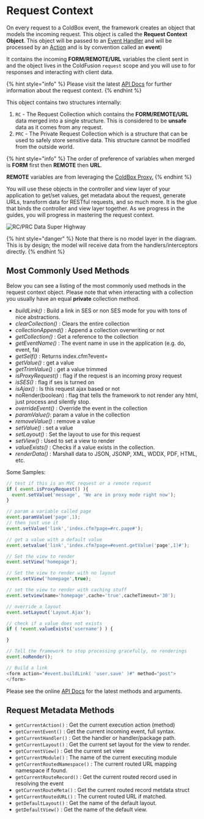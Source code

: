 # Request Context

On every request to a ColdBox event, the framework creates an object that models the incoming request. This object is called the **Request Context Object**. This object will be passed to an [Event Handler](./event-handlers) and will be processed by an [Action](./event-handlers) and is by convention called an **event**)

It contains the incoming **FORM/REMOTE/URL** variables the client sent in and the object lives in the ColdFusion `request` scope and you will use to for responses and interacting with client data.

{% hint style="info" %}
Please visit the latest [API Docs](http://apidocs.ortussolutions.com/coldbox/current) for further information about the request context.
{% endhint %}

This object contains two structures internally:

1. `RC` - The Request Collection which contains the **FORM/REMOTE/URL** data merged into a single structure.  This is considered to be **unsafe** data as it comes from any request.
2. `PRC` - The Private Request Collection which is a structure that can be used to safely store sensitive data.  This structure cannot be modified from the outside world.

{% hint style="info" %}
The order of preference of variables when merged is **FORM** first then **REMOTE** then **URL**.

**REMOTE** variables are from leveraging the [ColdBox Proxy.](../digging-deeper/coldbox-proxy/)
{% endhint %}

You will use these objects in the controller and view layer of your application to get/set values, get metadata about the request, generate URLs, transform data for RESTful requests, and so much more. It is the glue that binds the controller and view layer together. As we progress in the guides, you will progress in mastering the request context.

![RC/PRC Data Super Highway](<../.gitbook/assets/requestcollectiondatabus (1) (1) (1).jpg>)

{% hint style="danger" %}
Note that there is no model layer in the diagram. This is by design; the model will receive data from the handlers/interceptors directly.
{% endhint %}

## Most Commonly Used Methods

Below you can see a listing of the most commonly used methods in the request context object. Please note that when interacting with a collection you usually have an equal **private** collection method.

* _buildLink()_ : Build a link in SES or non SES mode for you with tons of nice abstractions.
* _clearCollection()_ : Clears the entire collection
* _collectionAppend()_ : Append a collection overwriting or not
* _getCollection()_ : Get a reference to the collection
* _getEventName()_ : The event name in use in the application (e.g. do, event, fa)
* _getSelf()_ : Returns index.cfm?event=
* _getValue()_ : get a value
* _getTrimValue()_ : get a value trimmed
* _isProxyRequest()_ : flag if the request is an incoming proxy request
* _isSES()_ : flag if ses is turned on
* _isAjax()_ : Is this request ajax based or not
* noRender(boolean) : flag that tells the framework to not render any html, just process and silently stop.
* _overrideEvent()_ : Override the event in the collection
* _paramValue()_: param a value in the collection
* _removeValue()_ : remove a value
* _setValue()_ : set a value
* _setLayout()_ : Set the layout to use for this request
* _setView()_ : Used to set a view to render
* _valueExists()_ : Checks if a value exists in the collection.
* _renderData()_ : Marshall data to JSON, JSONP, XML, WDDX, PDF, HTML, etc.

Some Samples:

```javascript
// test if this is an MVC request or a remote request
if ( event.isProxyRequest() ){
  event.setValue('message', 'We are in proxy mode right now');
}

// param a variable called page
event.paramValue('page',1);
// then just use it
event.setValue('link','index.cfm?page=#rc.page#');

// get a value with a default value
event.setvalue('link','index.cfm?page=#event.getValue('page',1)#');

// Set the view to render
event.setView('homepage');

// Set the view to render with no layout
event.setView('homepage',true);

// set the view to render with caching stuff
event.setview(name='homepage',cache='true',cacheTimeout='30');

// override a layout
event.setLayout('Layout.Ajax');

// check if a value does not exists
if ( !event.valueExists('username') ) {

}

// Tell the framework to stop processing gracefully, no renderings
event.noRender();

// Build a link
<form action="#event.buildLink( 'user.save' )#" method="post">
</form>
```

Please see the online [API Docs](http://apidocs.ortussolutions.com/coldbox/current) for the latest methods and arguments.

## Request Metadata Methods

* `getCurrentAction()` : Get the current execution action (method)
* `getCurrentEvent()` :  Get the current incoming event, full syntax.
* `getCurrentHandler()` : Get the handler or handler/package path.
* `getCurrentLayout()` : Get the current set layout for the view to render.
* `getCurrentView()` : Get the current set view
* `getCurrentModule()` : The name of the current executing module
* `getCurrentRoutedNamespace()` : The current routed URL mapping namespace if found.
* `getCurrentRouteRecord()` : Get the current routed record used in resolving the event
* `getCurrentRouteMeta()` : Get the current routed record metdata struct
* `getCurrentRoutedURL()` : The current routed URL if matched.
* `getDefaultLayout()` : Get the name of the default layout.
* `getDefaultView()` : Get the name of the default view.

